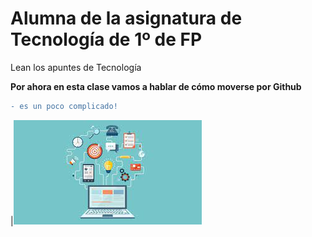 # Alumna de la asignatura de Tecnología de 1º de FP 

Lean los apuntes de Tecnología 

**Por ahora en esta clase vamos a hablar de cómo moverse por Github**

```diff
- es un poco complicado!
```

|![foto](/profile/logos/descarga.jpg)

